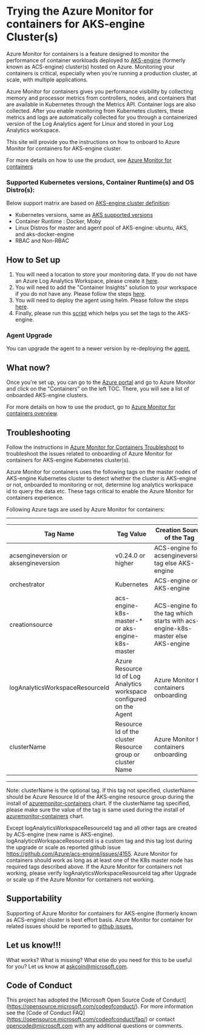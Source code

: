 # Trying the Azure Monitor for containers for AKS-engine Cluster(s)

Azure Monitor for containers is a feature designed to monitor the performance of container workloads deployed to [AKS-engine](https://github.com/Azure/aks-engine) (formerly known as ACS-engine) cluster(s) hosted on Azure. Monitoring your containers is critical, especially when you're running a production cluster, at scale, with multiple applications.

Azure Monitor for containers gives you performance visibility by collecting memory and processor metrics from controllers, nodes, and containers that are available in Kubernetes through the Metrics API. Container logs are also collected. After you enable monitoring from Kubernetes clusters, these metrics and logs are automatically collected for you through a containerized version of the Log Analytics agent for Linux and stored in your Log Analytics workspace.

This site will provide you the instructions on how to onboard to Azure Monitor for containers for AKS-engine cluster. 

For more details on how to use the product, see [Azure Monitor for containers](https://docs.microsoft.com/en-us/azure/azure-monitor/insights/container-insights-analyze)

### Supported Kubernetes versions, Container Runtime(s) and OS Distro(s):
Below support matrix are based on [AKS-engine cluster definition](https://github.com/Azure/acs-engine/blob/master/docs/clusterdefinition.md): 
- Kubernetes versions, same as [AKS supported versions](https://docs.microsoft.com/en-us/azure/aks/supported-kubernetes-versions)
- Container Runtime : Docker, Moby
- Linux Distros for master and agent pool of AKS-engine: ubuntu, AKS, and aks-docker-engine
- RBAC and Non-RBAC

## How to Set up
1. You will need a location to store your monitoring data. If you do not have an Azure Log Analytics Workspace, please create it [here](https://docs.microsoft.com/en-us/azure/log-analytics/log-analytics-quick-create-workspace).
2. You will need to add the "Container Insights" solution to your workspace if you do not have any. Please follow the steps [here](https://github.com/Microsoft/OMS-docker/blob/ci_feature_prod/docs/solution-onboarding.md).
3. You will need to deploy the agent using helm. Please follow the steps [here](https://github.com/helm/charts/tree/master/incubator/azuremonitor-containers).
4. Finally, please run this [script](https://github.com/Microsoft/OMS-docker/blob/ci_feature/docs/attach-monitoring-tags.md) which helps you set the tags to the AKS-engine. 

### Agent Upgrade
You can upgrade the agent to a newer version by re-deploying the [agent.](https://github.com/helm/charts/tree/master/incubator/azuremonitor-containers) 

## What now?
Once you're set up, you can go to the [Azure portal](https://portal.azure.com) and go to Azure Monitor and click on the "Containers" on the left TOC. There, you will see a list of onboarded AKS-engine clusters. 

For more details on how to use the product, go to [Azure Monitor for containers overview](https://docs.microsoft.com/en-us/azure/azure-monitor/insights/container-insights-overview).

## Troubleshooting
Follow the instructions in [Azure Monitor for Containers Troubleshoot](https://github.com/Microsoft/OMS-docker/tree/aks-engine/Troubleshoot) to troubleshoot the issues related to onboarding of Azure Monitor for containers for AKS-engine Kubernetes cluster(s).

Azure Monitor for containers uses the following tags on the master nodes of AKS-engine Kubernetes cluster to detect whether the cluster is AKS-engine or not, onboarded to monitoring or not, determine log analytics workspace id to query the data etc. These tags critical to enable the Azure Monitor for containers experience. 

Following Azure tags are used by Azure Monitor for containers:

-------------------------------------------------------------------------------------------------------------------------------------------------------
| Tag Name                             | Tag Value                                                              | Creation Source of the Tag                    |
| -----------------------------------  | ------------------------------------------------------           | ------------------------------------                | 
| acsengineversion or aksengineversion | v0.24.0 or higher                                                | ACS-engine for acsengineversion tag else AKS-engine |
| orchestrator                         | Kubernetes                                                       | ACS-engine or AKS-engine                            |
| creationsource                       | acs-engine-k8s-master-* or aks-engine-k8s-master                 | ACS-engine for the tag which starts with acs-engine-k8s-master else  AKS-engine                            |
| logAnalyticsWorkspaceResourceId      | Azure Resource Id of Log Analytics workspace configured on the Agent | Azure Monitor for containers onboarding         |
| clusterName                          | Resource Id of the cluster Resource group or cluster Name        | Azure Monitor for containers onboarding             |
------------------------------------------------------------------------------------------------------------------------------------------------------------

Note: clusterName is the optional tag. If this tag not specified, clusterName should be Azure Resource Id of the AKS-engine resource group during the install of [azuremonitor-containers](https://github.com/helm/charts/tree/master/incubator/azuremonitor-containers) chart.
If the clusterName tag specified, please make sure the value of the tag is same used during the install of [azuremonitor-containers](https://github.com/helm/charts/tree/master/incubator/azuremonitor-containers) chart.

Except logAnalyticsWorkspaceResourceId tag and all other tags are created by ACS-engine (new name is AKS-engine). logAnalyticsWorkspaceResourceId is a custom tag and this tag lost during the upgrade or scale as reported github issue https://github.com/Azure/acs-engine/issues/4155. Azure Monitor for containers should work as long as at least one of the K8s master node has required tags described above. If the Azure Monitor for containers not working, please verify   logAnalyticsWorkspaceResourceId tag after Upgrade or scale up if the Azure Monitor for containers not working.

## Supportability
Supporting of Azure Monitor for containers for AKS-engine (formerly known as ACS-engine) cluster is best effort basis.
Azure Monitor for container for related issues should be reported to [github issues.](https://github.com/Microsoft/OMS-docker/issues) 

## Let us know!!!
What works? What is missing? What else do you need for this to be useful for you? Let us know at askcoin@microsoft.com.

## Code of Conduct

This project has adopted the [Microsoft Open Source Code of Conduct]
(https://opensource.microsoft.com/codeofconduct/).  For more
information see the [Code of Conduct FAQ]
(https://opensource.microsoft.com/codeofconduct/faq/) or contact
[opencode@microsoft.com](mailto:opencode@microsoft.com) with any
additional questions or comments.
